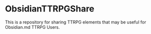 # ObsidianTTRPGShare
This is a repository for sharing TTRPG elements that may be useful for Obsidian.md TTRPG Users. 
